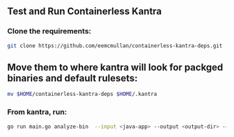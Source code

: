 ## Test and Run Containerless Kantra

### Clone the requirements:

```sh
git clone https://github.com/eemcmullan/containerless-kantra-deps.git
```

## Move them to where kantra will look for packged binaries and default rulesets:

```sh
mv $HOME/containerless-kantra-deps $HOME/.kantra
```

### From kantra, run:

```sh
go run main.go analyze-bin  --input <java-app> --output <output-dir> --rules <java-rules>
```
